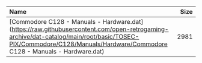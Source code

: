 |Name|Size|
|:---|---:|
|[Commodore C128 - Manuals - Hardware.dat](https://raw.githubusercontent.com/open-retrogaming-archive/dat-catalog/main/root/basic/TOSEC-PIX/Commodore/C128/Manuals/Hardware/Commodore C128 - Manuals - Hardware.dat)|2981|
